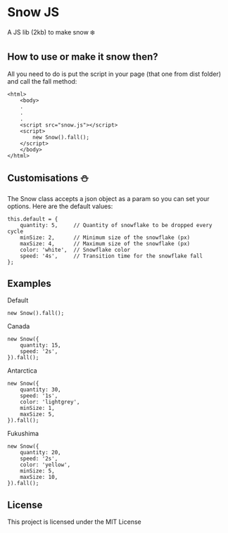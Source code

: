 # Snow JS

A JS lib (2kb) to make snow ❄️

## How to use or make it snow then?

All you need to do is put the script in your page (that one from dist folder) and call the fall method:

```
<html>
	<body>
	.
	.
	.
	<script src="snow.js"></script>
	<script>
		new Snow().fall();
	</script>
	</body>
</html>
```

## Customisations ⛄️

The Snow class accepts a json object as a param so you can set your options. Here are the default values:

```
this.default = {
	quantity: 5,     // Quantity of snowflake to be dropped every cycle
	minSize: 2,      // Minimum size of the snowflake (px)
	maxSize: 4,      // Maximum size of the snowflake (px)
	color: 'white',  // Snowflake color
	speed: '4s',     // Transition time for the snowflake fall
};
```

## Examples

Default
```
new Snow().fall();
```

Canada
```
new Snow({
	quantity: 15,
	speed: '2s',
}).fall();
```

Antarctica
```
new Snow({
	quantity: 30,
	speed: '1s',
	color: 'lightgrey',
	minSize: 1,
	maxSize: 5,
}).fall();
```

Fukushima
```
new Snow({
	quantity: 20,
	speed: '2s',
	color: 'yellow',
	minSize: 5,
	maxSize: 10,
}).fall();
```

## License

This project is licensed under the MIT License️
